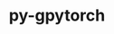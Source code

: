 ---
title: "py-gpytorch"
layout: cache
categories: [package, develop-2025-02-09]
meta: {"versions": ["1.13"], "compilers": ["gcc@=13.2.0"], "oss": ["ubuntu24.04"], "platforms": ["linux"], "targets": ["aarch64", "x86_64_v3"], "stacks": ["ml-linux-aarch64-cpu", "ml-linux-aarch64-cuda", "ml-linux-x86_64-cpu", "ml-linux-x86_64-cuda", "root"], "num_specs": 4, "num_specs_by_stack": {"ml-linux-aarch64-cuda": 1, "root": 4, "ml-linux-aarch64-cpu": 1, "ml-linux-x86_64-cuda": 1, "ml-linux-x86_64-cpu": 1}}
spec_details: [{"hash": "nakdnkaxtwolgqcvke54azj4vzsgektz", "compiler": "gcc@=13.2.0", "versions": ["1.13"], "os": "ubuntu24.04", "platform": "linux", "target": "aarch64", "variants": ["build_system=python_pip"], "stacks": ["ml-linux-aarch64-cuda", "root"], "size": "-", "tarball": "https://binaries.spack.io/develop-2025-02-09/build_cache/linux-ubuntu24.04-aarch64/gcc-13.2.0/py-gpytorch-1.13/linux-ubuntu24.04-aarch64-gcc-13.2.0-py-gpytorch-1.13-nakdnkaxtwolgqcvke54azj4vzsgektz.spack"}, {"hash": "y37fihjeyt6bijftle6wlzwi4siugkjl", "compiler": "gcc@=13.2.0", "versions": ["1.13"], "os": "ubuntu24.04", "platform": "linux", "target": "aarch64", "variants": ["build_system=python_pip"], "stacks": ["ml-linux-aarch64-cpu", "root"], "size": "-", "tarball": "https://binaries.spack.io/develop-2025-02-09/build_cache/linux-ubuntu24.04-aarch64/gcc-13.2.0/py-gpytorch-1.13/linux-ubuntu24.04-aarch64-gcc-13.2.0-py-gpytorch-1.13-y37fihjeyt6bijftle6wlzwi4siugkjl.spack"}, {"hash": "uym4z354scqaida5niya7qnx6ldf6t63", "compiler": "gcc@=13.2.0", "versions": ["1.13"], "os": "ubuntu24.04", "platform": "linux", "target": "x86_64_v3", "variants": ["build_system=python_pip"], "stacks": ["root", "ml-linux-x86_64-cuda"], "size": "-", "tarball": "https://binaries.spack.io/develop-2025-02-09/build_cache/linux-ubuntu24.04-x86_64_v3/gcc-13.2.0/py-gpytorch-1.13/linux-ubuntu24.04-x86_64_v3-gcc-13.2.0-py-gpytorch-1.13-uym4z354scqaida5niya7qnx6ldf6t63.spack"}, {"hash": "v62lxno7u7nnnlqkhwxcmbahohd24eh2", "compiler": "gcc@=13.2.0", "versions": ["1.13"], "os": "ubuntu24.04", "platform": "linux", "target": "x86_64_v3", "variants": ["build_system=python_pip"], "stacks": ["ml-linux-x86_64-cpu", "root"], "size": "-", "tarball": "https://binaries.spack.io/develop-2025-02-09/build_cache/linux-ubuntu24.04-x86_64_v3/gcc-13.2.0/py-gpytorch-1.13/linux-ubuntu24.04-x86_64_v3-gcc-13.2.0-py-gpytorch-1.13-v62lxno7u7nnnlqkhwxcmbahohd24eh2.spack"}]
---